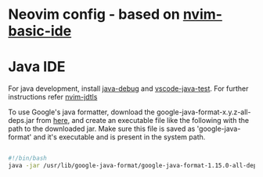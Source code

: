 # Neovim config - based on [nvim-basic-ide](https://github.com/LunarVim/nvim-basic-ide)

# Java IDE

For java development, install [java-debug](https://github.com/microsoft/java-debug) and [vscode-java-test](https://github.com/microsoft/vscode-java-test). For further instructions refer [nvim-jdtls](https://github.com/mfussenegger/nvim-jdtls#debugger-via-nvim-dap) 

To use Google's java formatter, download the google-java-format-x.y.z-all-deps.jar from [here](https://github.com/google/google-java-format/releases), and create an executable file like the following with the path to the downloaded jar. Make sure this file is saved as 'google-java-format' and it's executable and is present in the system path.

```sh 

#!/bin/bash
java -jar /usr/lib/google-java-format/google-java-format-1.15.0-all-deps.jar "$@"

```
